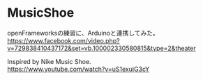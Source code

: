MusicShoe
=========

openFrameworksの練習に、Arduinoと連携してみた。  
https://www.facebook.com/video.php?v=729838410437172&set=vb.100002330580815&type=2&theater

Inspired by Nike Music Shoe.  
https://www.youtube.com/watch?v=uS1exujG3cY
